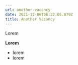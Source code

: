 ```yaml
---
url: another-vacancy
date: 2021-12-06T06:22:05.879Z
title: Another Vacancy
---
```

Lorem

**Lorem**

* lorem
* lorem